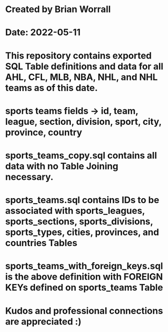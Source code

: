 # Created by Brian Worrall
# Date: 2022-05-11

# This repository contains exported SQL Table definitions and data for all AHL, CFL, MLB, NBA, NHL, and NHL teams as of this date.

# sports teams fields -> id, team, league, section, division, sport, city, province, country

# sports_teams_copy.sql contains all data with no Table Joining necessary.
# sports_teams.sql contains IDs to be associated with sports_leagues, sports_sections, sports_divisions, sports_types, cities, provinces, and countries Tables
# sports_teams_with_foreign_keys.sql is the above definition with FOREIGN KEYs defined on sports_teams Table

# Kudos and professional connections are appreciated :)
